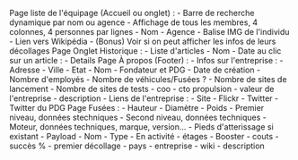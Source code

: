 Page liste de l'équipage (Accueil ou onglet) :
    - Barre de recherche dynamique par nom ou agence
    - Affichage de tous les membres, 4 colonnes, 4 personnes par lignes
        - Nom
        - Agence
        - Balise IMG de l'individu
        - Lien vers Wikipédia
        - (Bonus) Voir si on peut afficher les infos de leurs décollages
Page Onglet Historique :
    - Liste d'articles
        - Nom
        - Date
        au clic sur un article :
            - Details
Page À propos (Footer) :
    - Infos sur l'entreprise :
        - Adresse
        - Ville
        - Etat
        - Nom
        - Fondateur et PDG
        - Date de création
        - Nombre d'employés
        - Nombre de véhicules/Fusées ?
        - Nombre de sites de lancement
        - Nombre de sites de tests
        - coo
        - cto propulsion
        - valeur de l'entreprise
        - description
    - Liens de l'entreprise :
        - Site
        - Flickr
        - Twitter
        - Twitter du PDG
Page Fusées :
    - Hauteur
    - Diamètre
    - Poids
    - Premier niveau, données stechniques
    - Second niveau, données techniques
    - Moteur, données techniques, marque, version...
    - Pieds d'atterissage si existant
    - Payload
    - Nom
    - Type
    - En activité
    - étages
    - Booster
    - couts
    - succès %
    - premier décollage
    - pays
    - entreprise
    - wiki
    - description
